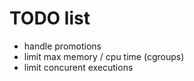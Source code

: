 # TODO list

* handle promotions
* limit max memory / cpu time (cgroups)
* limit concurent executions
